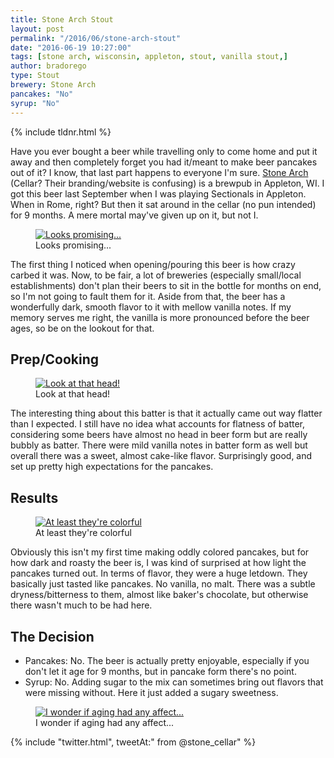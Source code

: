 ```yaml
---
title: Stone Arch Stout
layout: post
permalink: "/2016/06/stone-arch-stout"
date: "2016-06-19 10:27:00"
tags: [stone arch, wisconsin, appleton, stout, vanilla stout,]
author: bradorego
type: Stout
brewery: Stone Arch
pancakes: "No"
syrup: "No"
---
```


{% include tldnr.html %}

Have you ever bought a beer while travelling only to come home and put it away and then completely forget you had it/meant to make beer pancakes out of it? I know, that last part happens to everyone I'm sure. <a href="http://www.stonecellarbrewpub.com/">Stone Arch</a> (Cellar? Their branding/website is confusing) is a brewpub in Appleton, WI. I got this beer last September when I was playing Sectionals in Appleton. When in Rome, right? But then it sat around in the cellar (no pun intended) for 9 months. A mere mortal may've given up on it, but not I.

<figure class="imageWrap">
  <a href="{{ site.url }}/assets/full/stone-arch-vanilla-stout/beer.jpg">
    <img src="{{ site.url }}/assets/compressed/stone-arch-vanilla-stout/beer.jpg" alt="Looks promising..." />
  </a>
  <figcaption>
    Looks promising...  </figcaption>
</figure>

The first thing I noticed when opening/pouring this beer is how crazy carbed it was. Now, to be fair, a lot of breweries (especially small/local establishments) don't plan their beers to sit in the bottle for months on end, so I'm not going to fault them for it. Aside from that, the beer has a wonderfully dark, smooth flavor to it with mellow vanilla notes. If my memory serves me right, the vanilla is more pronounced before the beer ages, so be on the lookout for that.

## Prep/Cooking

<figure class="imageWrap">
  <a href="{{ site.url }}/assets/full/stone-arch-vanilla-stout/batter.jpg">
    <img src="{{ site.url }}/assets/compressed/stone-arch-vanilla-stout/batter.jpg" alt='Look at that head!' />
  </a>
  <figcaption>
    Look at that head!
  </figcaption>
</figure>

The interesting thing about this batter is that it actually came out way flatter than I expected. I still have no idea what accounts for flatness of batter, considering some beers have almost no head in beer form but are really bubbly as batter. There were mild vanilla notes in batter form as well but overall there was a sweet, almost cake-like flavor. Surprisingly good, and set up pretty high expectations for the pancakes.

## Results

<figure class="imageWrap">
  <a href="{{ site.url }}/assets/full/stone-arch-vanilla-stout/pancakes.jpg">
    <img src="{{ site.url }}/assets/compressed/stone-arch-vanilla-stout/pancakes.jpg" alt="At least they're colorful" />
  </a>
  <figcaption>
    At least they're colorful
  </figcaption>
</figure>

Obviously this isn't my first time making oddly colored pancakes, but for how dark and roasty the beer is, I was kind of surprised at how light the pancakes turned out. In terms of flavor, they were a huge letdown. They basically just tasted like pancakes. No vanilla, no malt. There was a subtle dryness/bitterness to them, almost like baker's chocolate, but otherwise there wasn't much to be had here.

## The Decision

* Pancakes: No. The beer is actually pretty enjoyable, especially if you don't let it age for 9 months, but in pancake form there's no point.
* Syrup: No. Adding sugar to the mix can sometimes bring out flavors that were missing without. Here it just added a sugary sweetness.

<figure class="imageWrap">
  <a href="{{ site.url }}/assets/full/stone-arch-vanilla-stout/syrup.jpg">
    <img src="{{ site.url }}/assets/compressed/stone-arch-vanilla-stout/syrup.jpg" alt="I wonder if aging had any affect..." />
  </a>
  <figcaption>
    I wonder if aging had any affect...
  </figcaption>
</figure>

{% include "twitter.html", tweetAt:" from @stone_cellar" %}
